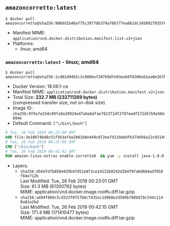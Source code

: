 ## `amazoncorretto:latest`

```console
$ docker pull amazoncorretto@sha256:908dd1b48a775c3977db379a70b777ea861dc3450927855f6fe4ac25b317e00e
```

-	Manifest MIME: `application/vnd.docker.distribution.manifest.list.v2+json`
-	Platforms:
	-	linux; amd64

### `amazoncorretto:latest` - linux; amd64

```console
$ docker pull amazoncorretto@sha256:1cd01d9492c3c908bef207b9dfe93eab9f8306eb1ea0e267bf117a2ab21771a4
```

-	Docker Version: 18.06.1-ce
-	Manifest MIME: `application/vnd.docker.distribution.manifest.v2+json`
-	Total Size: **232.7 MB (232711269 bytes)**  
	(compressed transfer size, not on-disk size)
-	Image ID: `sha256:0f9a7e33dc89fa9a28924e47a6abdfae762372df2787eedf572d57b9a56b894e`
-	Default Command: `["\/bin\/bash"]`

```dockerfile
# Tue, 26 Feb 2019 00:22:08 GMT
ADD file:3e10074b48c51f563af4a2b01b8e449c872ee7d119abdfb374d56a22c65149f0 in / 
# Tue, 26 Feb 2019 00:22:09 GMT
CMD ["/bin/bash"]
# Tue, 26 Feb 2019 00:41:42 GMT
RUN amazon-linux-extras enable corretto8  && yum -y install java-1.8.0-amazon-corretto-devel-1.8.0_202.b08-1.amzn2  && yum clean all
```

-	Layers:
	-	`sha256:d56dfdfb8504435b47d51e0f3ce14132b8242d2b479fa6d684adf958f84e712b`  
		Last Modified: Tue, 26 Feb 2019 00:23:01 GMT  
		Size: 61.3 MB (61300792 bytes)  
		MIME: application/vnd.docker.image.rootfs.diff.tar.gzip
	-	`sha256:a494f869c5cd323f8f57b8c7435ac1d968e2d588b700b878c544c1140a83a2bd`  
		Last Modified: Tue, 26 Feb 2019 00:42:15 GMT  
		Size: 171.4 MB (171410477 bytes)  
		MIME: application/vnd.docker.image.rootfs.diff.tar.gzip
